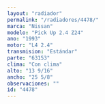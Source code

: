 ```yaml
---
layout: "radiador"
permalink: "/radiadores/4478/"
marca: "Nissan"
modelo: "Pick Up 2.4 Z24"
ano: "1993"
motor: "L4 2.4"
transmision: "Estándar"
parte: "63153"
clima: "Con clima"
alto: "13 9/16"
ancho: "25 5/8"
observaciones: ""
id: "4478"
---
```


